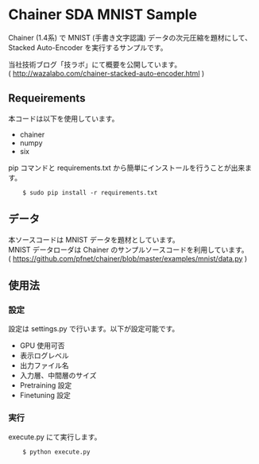 # Chainer SDA MNIST Sample
Chainer (1.4系) で MNIST (手書き文字認識) データの次元圧縮を題材にして、Stacked Auto-Encoder を実行するサンプルです。  
  
当社技術ブログ「技ラボ」にて概要を公開しています。  
( http://wazalabo.com/chainer-stacked-auto-encoder.html )


## Requeirements
本コードは以下を使用しています。
- chainer
- numpy
- six
  
pip コマンドと requirements.txt から簡単にインストールを行うことが出来ます。

        $ sudo pip install -r requirements.txt


## データ
本ソースコードは MNIST データを題材としています。  
MNIST データローダは Chainer のサンプルソースコードを利用しています。  
( https://github.com/pfnet/chainer/blob/master/examples/mnist/data.py )


## 使用法
### 設定
設定は settings.py で行います。以下が設定可能です。
- GPU 使用可否
- 表示ログレベル
- 出力ファイル名
- 入力層、中間層のサイズ
- Pretraining 設定
- Finetuning 設定

### 実行
execute.py にて実行します。

        $ python execute.py




